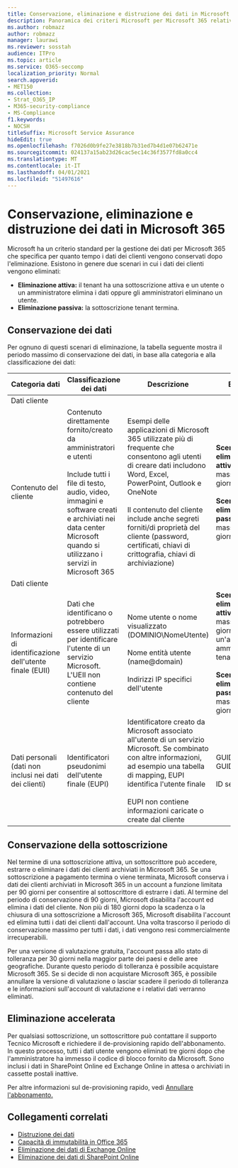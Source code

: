 ```yaml
---
title: Conservazione, eliminazione e distruzione dei dati in Microsoft 365
description: Panoramica dei criteri Microsoft per Microsoft 365 relativi alla conservazione, all'eliminazione e alla distruzione dei dati.
ms.author: robmazz
author: robmazz
manager: laurawi
ms.reviewer: sosstah
audience: ITPro
ms.topic: article
ms.service: O365-seccomp
localization_priority: Normal
search.appverid:
- MET150
ms.collection:
- Strat_O365_IP
- M365-security-compliance
- MS-Compliance
f1.keywords:
- NOCSH
titleSuffix: Microsoft Service Assurance
hideEdit: true
ms.openlocfilehash: f7026d0b9fe27e3818b7b31ed7b4d1e07b62471e
ms.sourcegitcommit: 024137a15ab23d26cac5ec14c36f3577fd8a0cc4
ms.translationtype: MT
ms.contentlocale: it-IT
ms.lasthandoff: 04/01/2021
ms.locfileid: "51497616"
---
```

# <a name="data-retention-deletion-and-destruction-in-microsoft-365"></a>Conservazione, eliminazione e distruzione dei dati in Microsoft 365

Microsoft ha un criterio standard per la gestione dei dati per Microsoft 365 che specifica per quanto tempo i dati dei clienti vengono conservati dopo l'eliminazione. Esistono in genere due scenari in cui i dati dei clienti vengono eliminati:

- **Eliminazione attiva:** il tenant ha una sottoscrizione attiva e un utente o un amministratore elimina i dati oppure gli amministratori eliminano un utente.
- **Eliminazione passiva:** la sottoscrizione tenant termina.

## <a name="data-retention"></a>Conservazione dei dati

Per ognuno di questi scenari di eliminazione, la tabella seguente mostra il periodo massimo di conservazione dei dati, in base alla categoria e alla classificazione dei dati:

| Categoria dati | Classificazione dei dati | Descrizione | Esempi | Periodo di conservazione |
|-----------------|-----------------|-----------------|----------------------------------|-------------------------------|
| Dati cliente
 | Contenuto del cliente| Contenuto direttamente fornito/creato da amministratori e utenti <br><br> Include tutti i file di testo, audio, video, immagini e software creati e archiviati nei data center Microsoft quando si utilizzano i servizi in Microsoft 365 | Esempi delle applicazioni di Microsoft 365 utilizzate più di frequente che consentono agli utenti di creare dati includono Word, Excel, PowerPoint, Outlook e OneNote <br><br> Il contenuto del cliente include anche segreti forniti/di proprietà del cliente (password, certificati, chiavi di crittografia, chiavi di archiviazione) | **Scenario di eliminazione attiva:** al massimo 30 giorni <br><br> **Scenario di eliminazione passiva:** al massimo 180 giorni |
| Dati cliente
 | Informazioni di identificazione dell'utente finale (EUII) | Dati che identificano o potrebbero essere utilizzati per identificare l'utente di un servizio Microsoft. L'UEII non contiene contenuto del cliente | Nome utente o nome visualizzato (DOMINIO\NomeUtente) <br><br> Nome entità utente (name@domain) <br><br>  Indirizzi IP specifici dell'utente | **Scenario di eliminazione attiva:** al massimo 180 giorni (solo un'azione di amministratore tenant) <br><br> **Scenario di eliminazione passiva:** al massimo 180 giorni |
| Dati personali <br> (dati non inclusi nei dati dei clienti) | Identificatori pseudonimi dell'utente finale (EUPI) | Identificatore creato da Microsoft associato all'utente di un servizio Microsoft. Se combinato con altre informazioni, ad esempio una tabella di mapping, EUPI identifica l'utente finale <br><br> EUPI non contiene informazioni caricate o create dal cliente | GUID utente, GUID o SID <br><br> ID sessione | **Scenario di eliminazione attiva:** al massimo 30 giorni <br><br> **Scenario di eliminazione passiva:** al massimo 180 giorni |

## <a name="subscription-retention"></a>Conservazione della sottoscrizione

Nel termine di una sottoscrizione attiva, un sottoscrittore può accedere, estrarre o eliminare i dati dei clienti archiviati in Microsoft 365. Se una sottoscrizione a pagamento termina o viene terminata, Microsoft conserva i dati dei clienti archiviati in Microsoft 365 in un account a funzione limitata per 90 giorni per consentire al sottoscrittore di estrarre i dati. Al termine del periodo di conservazione di 90 giorni, Microsoft disabilita l'account ed elimina i dati del cliente. Non più di 180 giorni dopo la scadenza o la chiusura di una sottoscrizione a Microsoft 365, Microsoft disabilita l'account ed elimina tutti i dati dei clienti dall'account. Una volta trascorso il periodo di conservazione massimo per tutti i dati, i dati vengono resi commercialmente irrecuperabili.

Per una versione di valutazione gratuita, l'account passa allo stato di tolleranza per 30 giorni nella maggior parte dei paesi e delle aree geografiche. Durante questo periodo di tolleranza è possibile acquistare Microsoft 365. Se si decide di non acquistare Microsoft 365, è possibile annullare la versione di valutazione o lasciar scadere il periodo di tolleranza e le informazioni sull'account di valutazione e i relativi dati verranno eliminati.

## <a name="expedited-deletion"></a>Eliminazione accelerata

Per qualsiasi sottoscrizione, un sottoscrittore può contattare il supporto Tecnico Microsoft e richiedere il de-provisioning rapido dell'abbonamento. In questo processo, tutti i dati utente vengono eliminati tre giorni dopo che l'amministratore ha immesso il codice di blocco fornito da Microsoft. Sono inclusi i dati in SharePoint Online ed Exchange Online in attesa o archiviati in cassette postali inattive.

Per altre informazioni sul de-provisioning rapido, vedi [Annullare l'abbonamento.](/microsoft-365/commerce/subscriptions/cancel-your-subscription)

## <a name="related-links"></a>Collegamenti correlati

- [Distruzione dei dati](assurance-data-destruction.md)
- [Capacità di immutabilità in Office 365](assurance-data-immutability.md)
- [Eliminazione dei dati di Exchange Online](assurance-exchange-online-data-deletion.md)
- [Eliminazione dei dati di SharePoint Online](assurance-sharepoint-online-data-deletion.md)
